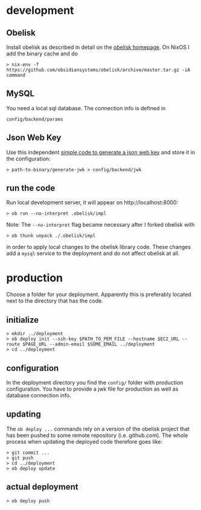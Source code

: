 # development

## Obelisk

Install obelisk as described in detail on the
[obelisk homepage](https://github.com/obsidiansystems/obelisk).
On NixOS I add the binary cache and do

    > nix-env -f https://github.com/obsidiansystems/obelisk/archive/master.tar.gz -iA command

## MySQL

You need a local sql database.
The connection info is defined in

    config/backend/params

## Json Web Key

Use this independent [simple code to generate a json web key](https://github.com/rubenmoor/generate-jwk/tree/master) and store it in the configuration:

    > path-to-binary/generate-jwk > config/backend/jwk

## run the code

Run local development server, it will appear on http://localhost:8000:

    > ob run --no-interpret .obelisk/impl

Note: The `--no-interpret` flag became necessary after I forked obelisk with

    > ob thunk unpack ./.obelisk/impl

in order to apply local changes to the obelisk library code.
These changes add a `mysql` service to the deployment
and do not affect obelisk at all.

# production

Choose a folder for your deployment.
Apparently this is preferably located next to the directory that has the code.

## initialize

    > mkdir ../deployment
    > ob deploy init --ssh-key $PATH_TO_PEM_FILE --hostname $EC2_URL --route $PAGE_URL --admin-email $SOME_EMAIL ../deployment
    > cd ../deployment

## configuration

In the deployment directory you find the `config/` folder with production configuration.
You have to provide a jwk file for production as well as database connection info.


## updating

The `ob deploy ...` commands rely on a version of the obelisk project
that has been pushed to some remote repository (i.e. github.com).
The whole process when updating the deployed code therefore goes like:

    > git commit ...
    > git push
    > cd ../deployment
    > ob deploy update

## actual deployment

    > ob deploy push
